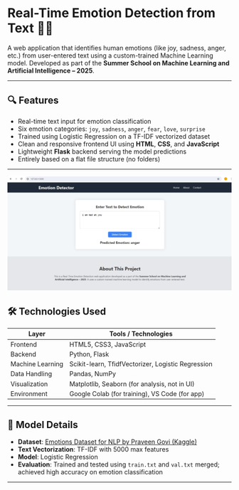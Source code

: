 # Real-Time Emotion Detection from Text 💬🧠

A web application that identifies human emotions (like joy, sadness, anger, etc.) from user-entered text using a custom-trained Machine Learning model. Developed as part of the **Summer School on Machine Learning and Artificial Intelligence – 2025**.

---

## 🔍 Features

- Real-time text input for emotion classification  
- Six emotion categories: `joy`, `sadness`, `anger`, `fear`, `love`, `surprise`  
- Trained using Logistic Regression on a TF-IDF vectorized dataset  
- Clean and responsive frontend UI using **HTML**, **CSS**, and **JavaScript**  
- Lightweight **Flask** backend serving the model predictions  
- Entirely based on a flat file structure (no folders)

---

<p align="left">
  <img src="emotion_ss.JPG" width="800"/>
</p>


## 🛠️ Technologies Used

| Layer        | Tools / Technologies                            |
|--------------|--------------------------------------------------|
| Frontend     | HTML5, CSS3, JavaScript                         |
| Backend      | Python, Flask                                   |
| Machine Learning | Scikit-learn, TfidfVectorizer, Logistic Regression |
| Data Handling | Pandas, NumPy                                  |
| Visualization | Matplotlib, Seaborn (for analysis, not in UI) |
| Environment  | Google Colab (for training), VS Code (for app)  |

---

## 🧠 Model Details

- **Dataset**: [Emotions Dataset for NLP by Praveen Govi (Kaggle)](https://www.kaggle.com/datasets/praveengovi/emotions-dataset-for-nlp)
- **Text Vectorization**: TF-IDF with 5000 max features  
- **Model**: Logistic Regression  
- **Evaluation**: Trained and tested using `train.txt` and `val.txt` merged; achieved high accuracy on emotion classification  

---


